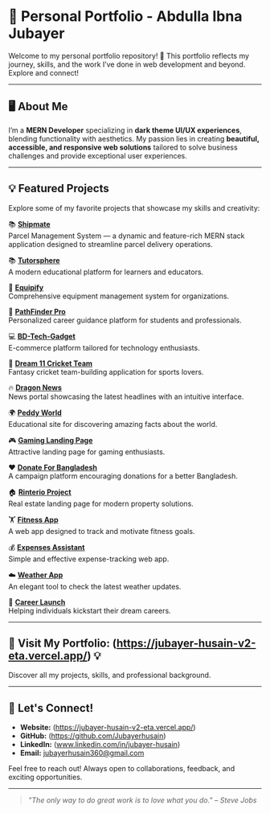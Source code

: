 # 🌟 Personal Portfolio - Abdulla Ibna Jubayer

Welcome to my personal portfolio repository! 🚀 This portfolio reflects my journey, skills, and the work I’ve done in web development and beyond. Explore and connect!

---

## 🖥️ About Me

I’m a **MERN Developer** specializing in **dark theme UI/UX experiences**, blending functionality with aesthetics. My passion lies in creating **beautiful, accessible, and responsive web solutions** tailored to solve business challenges and provide exceptional user experiences.

---

## 💡 Featured Projects

Explore some of my favorite projects that showcase my skills and creativity:



 📚 **[Shipmate](https://shipmate-a7377.web.app/)**  
   Parcel Management System — a dynamic and feature-rich MERN stack application designed to streamline parcel delivery operations.
   
📚 **[Tutorsphere](https://turtorsphere.web.app/)**  
   A modern educational platform for learners and educators.

🏢 **[Equipify](https://equipify-603ef.web.app/)**  
   Comprehensive equipment management system for organizations.

🌟 **[PathFinder Pro](https://pathfinder-pro-b76a5.web.app/)**  
   Personalized career guidance platform for students and professionals.

💻 **[BD-Tech-Gadget](https://bd-tech-gadget.surge.sh/)**  
   E-commerce platform tailored for technology enthusiasts.

🏏 **[Dream 11 Cricket Team](https://rj-assignment07.surge.sh/)**  
   Fantasy cricket team-building application for sports lovers.

🔥 **[Dragon News](https://jubayerhusain.github.io/dragon-news/)**  
   News portal showcasing the latest headlines with an intuitive interface.

🌍 **[Peddy World](https://assignment06peddyworld.surge.sh/)**  
   Educational site for discovering amazing facts about the world.

🎮 **[Gaming Landing Page](https://jubayerhusain.github.io/gaming-landing-page/)**  
   Attractive landing page for gaming enthusiasts.

❤️ **[Donate For Bangladesh](https://jubayerhusain.github.io/Assignment-05/index.html)**  
   A campaign platform encouraging donations for a better Bangladesh.

🏠 **[Rinterio Project](https://jubayerhusain.github.io/Assignment-03/)**  
    Real estate landing page for modern property solutions.

🏋️ **[Fitness App](https://jubayerhusain.github.io/Assignment-no-02/)**  
    A web app designed to track and motivate fitness goals.

💰 **[Expenses Assistant](https://jubayerhusain.github.io/expenses-assistant-web-app/)**  
    Simple and effective expense-tracking web app.

☁️ **[Weather App](https://jubayerhusain.github.io/Weather-app/)**  
    An elegant tool to check the latest weather updates.

💼 **[Career Launch](https://jubayerhusain.github.io/Career-Launch/)**  
    Helping individuals kickstart their dream careers.

---

## 🌟 Visit My Portfolio: (https://jubayer-husain-v2-eta.vercel.app/) 💡

Discover all my projects, skills, and professional background.

---

## 📩 Let's Connect!

- **Website:** (https://jubayer-husain-v2-eta.vercel.app/)  
- **GitHub:** (https://github.com/Jubayerhusain)  
- **LinkedIn:** (www.linkedin.com/in/jubayer-husain)  
- **Email:** jubayerhusain360@gmail.com  

Feel free to reach out! Always open to collaborations, feedback, and exciting opportunities.

---

> *"The only way to do great work is to love what you do." – Steve Jobs*
